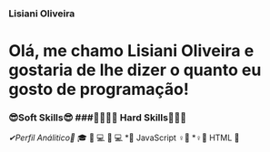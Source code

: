 ### Lisiani Oliveira 

# Olá, me chamo Lisiani Oliveira e gostaria de lhe dizer o quanto eu gosto de programação! 


 
### 😎Soft Skills😎                  ###👩‍🎓🕵️‍♂️ Hard Skills🕵️‍♀️👩‍
                                
*✔Perfil Análitico👀*                🎓 
                                      👩‍
                                      💻
                                      👨‍
                                      💻
                                      *🧗 JavaScript ♀🧗‍
                                      *♀️💪 HTML 💪


